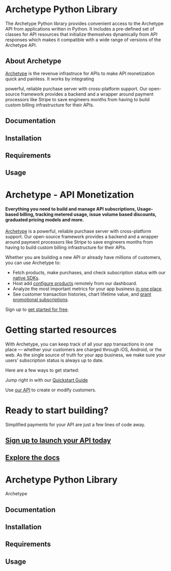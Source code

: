 # Archetype Python Library

The Archetype Python library provides convenient access to the Archetype API from applications written in Python. It includes a pre-defined set of classes for API resources that initialize themselves dynamically from API responses which makes it compatible with a wide range of versions of the Archetype API.

## About Archetype
[Archetype](https://archetype.dev) is the revenue infrastruce for APIs to make API monetization quick and painless. It works by integrating

powerful, reliable purchase server with cross-platform support. Our open-source framework provides a backend and a wrapper around payment processors like Stripe to save engineers months from having to build custom billing infrastructure for their APIs.


## Documentation


## Installation


## Requirements


## Usage

# Archetype - API Monetization

#### Everything you need to build and manage API subscriptions, Usage-based billing, tracking metered usage, issue volume based discounts, graduated pricing models and more.

[Archetype](https://archetype.dev) is a powerful, reliable purchase server with cross-platform support. Our open-source framework provides a backend and a wrapper around payment processors like Stripe to save engineers months from having to build custom billing infrastructure for their APIs.


Whether you are building a new API or already have millions of customers, you can use Archetype to:

-   Fetch products, make purchases, and check subscription status with our  [native SDKs](https://docs.archetype.dev/docs/installation).
-   Host add [configure products](https://docs.archetype.dev/docs/products) remotely from our dashboard.
-   Analyze the most important metrics for your app business  [in one place](https://docs.archetype.dev/docs/analytics).
-   See customer transaction histories, chart lifetime value, and  [grant promotional subscriptions](https://docs.archetype.dev/docs/customers).

Sign up to [get started for free](https://app.archetype.dev/signup).


# Getting started resources

[](https://docs.archetype.dev/docs/welcome#getting-started-resources)

With Archetype, you can keep track of all your app transactions in one place — whether your customers are charged through iOS, Android, or the web. As the single source of truth for your app business, we make sure your users’ subscription status is always up to date.

Here are a few ways to get started:

Jump right in with our  [Quickstart Guide](https://docs.archetype.dev/docs/quickstart-guide)

Use  [our API](https://docs.archetype.dev/reference)  to create or modify customers.

# Ready to start building?

Simplified payments for your API are just a few lines of code away.

## [Sign up to  **launch your API today**](https://app.archetype.dev/auth/contact-sales)

## **[Explore the docs](https://docs.archetype.dev/docs/quickstart-guide)**
# Archetype Python Library

Archetype


## Documentation


## Installation


## Requirements


## Usage

